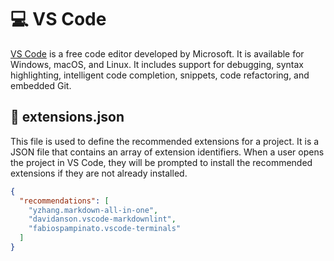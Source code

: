 # 💻 VS Code

[VS Code](https://code.visualstudio.com/) is a free code editor developed by Microsoft. It is available for Windows, macOS, and Linux. It includes support for debugging, syntax highlighting, intelligent code completion, snippets, code refactoring, and embedded Git.

## 📍 extensions.json

This file is used to define the recommended extensions for a project. It is a JSON file that contains an array of extension identifiers. When a user opens the project in VS Code, they will be prompted to install the recommended extensions if they are not already installed.

```json
{
  "recommendations": [
    "yzhang.markdown-all-in-one",
    "davidanson.vscode-markdownlint",
    "fabiospampinato.vscode-terminals"
  ]
}
```
